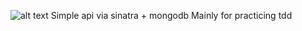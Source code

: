 ![alt text](https://travis-ci.org/bobishh/eternal-api.svg?branch=master "Travis CI Build status")
Simple api via sinatra + mongodb
Mainly for practicing tdd

